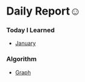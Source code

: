 # Daily Report☺️

### Today I Learned
  * [January](./TIL/January.md)
  
### Algorithm
  * [Graph](./Algorithm/Graph/README.md) 